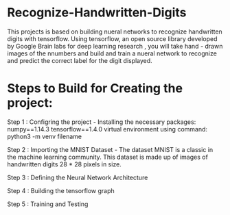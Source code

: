 # Recognize-Handwritten-Digits
This projects is based on building nueral networks to recognize handwritten digits with tensorflow. Using tensorflow, an open source library developed by Google Brain labs for deep learning research , you will take hand - drawn images of the nnumbers and build and train a nueral network to recognize and predict the correct label for the digit displayed.
# Steps to Build for Creating the project:
Step 1 : Configring the project - Installing the necessary packages:
                                 numpy==1.14.3
                                 tensorflow==1.4.0
                                 virtual environment using command: 
                                 python3 -m venv filename
                                 
 Step 2 : Importing the MNIST Dataset - The dataset MNIST is a classic in the machine learning community. This dataset is made up of images of handwritten digits 28 * 28 pixels in size. 
 
 Step 3 : Defining the Neural Network Architecture 
 
 Step 4 : Building the tensorflow graph 
 
 Step 5 : Training and Testing
